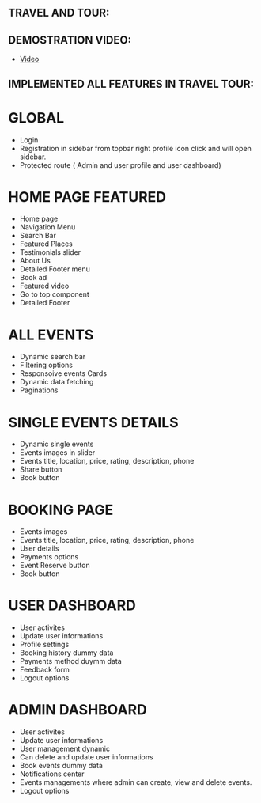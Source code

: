 
## TRAVEL AND TOUR:

## DEMOSTRATION VIDEO:
- [Video](https://www.awesomescreenshot.com/video/21630859?key=30c33d1cc2b034a607ed6de32cf729cc) 


## IMPLEMENTED ALL FEATURES IN TRAVEL TOUR:

# GLOBAL 
- Login 
- Registration in sidebar from topbar right profile icon click and will open sidebar.
- Protected route ( Admin and user profile and user dashboard)

# HOME PAGE FEATURED
- Home page
- Navigation Menu
- Search Bar
- Featured Places
- Testimonials slider
- About Us
- Detailed Footer menu
- Book ad
- Featured video
- Go to top component
- Detailed Footer

# ALL EVENTS
- Dynamic search bar
- Filtering options
- Responsoive events Cards
- Dynamic data fetching
- Paginations

# SINGLE EVENTS DETAILS
- Dynamic single events
- Events images in slider
- Events title, location, price, rating, description, phone
- Share button
- Book button

# BOOKING PAGE
- Events images 
- Events title, location, price, rating, description, phone
- User details
- Payments options
- Event Reserve button
- Book button

# USER DASHBOARD
- User activites
- Update user informations
- Profile settings 
- Booking history dummy data
- Payments method duymm data
- Feedback form
- Logout options

# ADMIN DASHBOARD
- User activites
- Update user informations
- User management dynamic 
- Can delete and update user informations
- Book events dummy data
- Notifications center
- Events managements where admin can create, view and  delete events.
- Logout options

